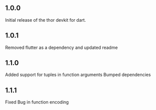 ## 1.0.0
Initial release of the thor devkit for dart.

## 1.0.1
Removed flutter as a dependency and updated readme

## 1.1.0
Added support for tuples in function arguments
Bumped dependencies

## 1.1.1
Fixed Bug in function encoding

